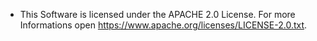 - This Software is licensed under the APACHE 2.0 License. For more Informations open https://www.apache.org/licenses/LICENSE-2.0.txt.
